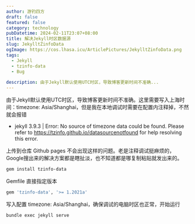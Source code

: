 ```yaml
---
author: 游钓四方
draft: false
featured: false
category: technology
pubDatetime: 2024-02-11T23:07+08:00
title: 解决Jekyll时区数据源
slug: JekylltZinfoData
ogImage: https://cos.lhasa.icu/ArticlePictures/JekylltZinfoData.png
tags:
  - Jekyll
  - tzinfo-data
  - Bug
  
description: 由于Jekyll默认使用UTC时区，导致博客更新时间不准确...
---
```


由于Jekyll默认使用UTC时区，导致博客更新时间不准确。这里需要写入上海时间：timezone: Asia/Shanghai，但是我在本地调试时需要在配置内注释掉，不然就会报错

* jekyll 3.9.3 | Error:  No source of timezone data could be found.
Please refer to https://tzinfo.github.io/datasourcenotfound for help resolving this error.

上传到仓库 Github pages 不会出现这样的问题。老是注释调试挺麻烦的，Google搜出来的解决方案都是瞎扯淡，也不知道都是哪复制粘贴就发出来的。

```bash
gem install tzinfo-data
```

Gemfile 直接指定版本
```bash
gem 'tzinfo-data', '>= 1.2021a'
```

写入配置 timezone: Asia/Shanghai，确保调试的电脑时区也正常，开始运行
```bash
bundle exec jekyll serve
```